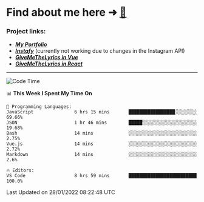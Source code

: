 # Find about me here ➜ [🧑](https://pauabella.dev)

### Project links:
- ***[My Portfolio](https://pauabella.dev)***
- ***[Instafy](https://instafy.me)*** (currently not working due to changes in the Instagram API)
- ***[GiveMeTheLyrics in Vue](https://lyrics.pauabella.dev)***
- ***[GiveMeTheLyrics in React](https://pauabella.dev/GiveMeTheLyrics)***

---
<!--START_SECTION:waka-->
![Code Time](http://img.shields.io/badge/Code%20Time-751%20hrs%2040%20mins-blue)

📊 **This Week I Spent My Time On** 

```text
💬 Programming Languages: 
JavaScript               6 hrs 15 mins       █████████████████░░░░░░░░   69.66% 
JSON                     1 hr 46 mins        █████░░░░░░░░░░░░░░░░░░░░   19.68% 
Bash                     14 mins             ░░░░░░░░░░░░░░░░░░░░░░░░░   2.75% 
Vue.js                   14 mins             ░░░░░░░░░░░░░░░░░░░░░░░░░   2.72% 
Markdown                 14 mins             ░░░░░░░░░░░░░░░░░░░░░░░░░   2.6%

🔥 Editors: 
VS Code                  8 hrs 59 mins       █████████████████████████   100.0%

```


 Last Updated on 28/01/2022 08:22:48 UTC
<!--END_SECTION:waka-->
